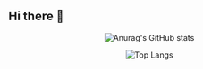 ## Hi there 👋

<span align="center">


![Anurag's GitHub stats](https://github-readme-stats.vercel.app/api?username=shmuel44&hide=stars&show=reviews,prs_merged,prs_merged_percentage&show_icons=true&theme=transparent)

</span>

<div align="center">
  <img src="https://github-readme-stats.vercel.app/api/top-langs/?username=shmuel44&theme=transparent&layout=compact" alt="Top Langs">
</div>





<!---
![trophy](https://github-profile-trophy.vercel.app/?username=shmuel44&theme=darkhub&row=2&column=5)\
and here
-->
